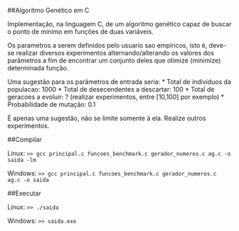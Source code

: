 ##Algoritmo Genético em C

Implementação, na linguagem C, de um algoritmo genético capaz de buscar o ponto de mínimo em funções de duas variáveis.

Os parametros a serem definidos pelo usuario sao empíricos, isto é, deve-se realizar diversos experimentos alternando/alterando os valores dos parâmetros a fim de encontrar um conjunto deles que otimize (minimize) determinada função.

Uma sugestão para os parâmetros de entrada seria:
    * Total de individuos da populacao: 1000
    * Total de desecendentes a descartar: 100
    * Total de geracoes a evoluir: ? (realizar experimentos, entre [10,100] por exemplo)
    * Probabilidade de mutação: 0.1

É apenas uma sugestão, não se limite somente à ela. Realize outros experimentos.

##Compilar

Linux: `>> gcc principal.c funcoes_benchmark.c gerador_numeros.c ag.c -o saida -lm`

Windows: `>> gcc principal.c funcoes_benchmark.c gerador_numeros.c ag.c -o saida`

##Executar

Linux: `>> ./saida`

Windows: `>> saida.exe`
